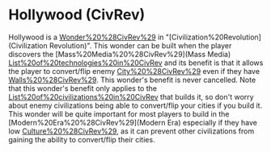 # Hollywood (CivRev)

Hollywood is a [Wonder%20%28CivRev%29](wonder) in "[Civilization%20Revolution](Civilization Revolution)".
This wonder can be built when the player discovers the [Mass%20Media%20%28CivRev%29](Mass Media) [List%20of%20technologies%20in%20CivRev](technology) and its benefit is that it allows the player to convert/flip enemy [City%20%28CivRev%29](cities) even if they have [Walls%20%28CivRev%29](Walls). This wonder's benefit is never cancelled.
Note that this wonder's benefit only applies to the [List%20of%20civilizations%20in%20CivRev](civilization) that builds it, so don't worry about enemy civilizations being able to convert/flip your cities if you build it. This wonder will be quite important for most players to build in the [Modern%20Era%20%28CivRev%29](Modern Era) especially if they have low [Culture%20%28CivRev%29](culture), as it can prevent other civilizations from gaining the ability to convert/flip their cities.